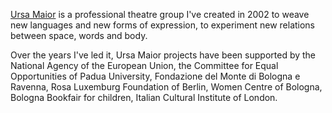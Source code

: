 [Ursa Maior](http://umteatro.it) is a professional theatre group I've created in 2002 to weave new languages and new forms of expression, to experiment new relations between space, words and body.

Over the years I've led it, Ursa Maior projects have been supported by the National Agency of the European Union, the Committee for Equal Opportunities of Padua University, Fondazione del Monte di Bologna e Ravenna, Rosa Luxemburg Foundation of Berlin, Women Centre of Bologna, Bologna Bookfair for children, Italian Cultural Institute of London.
